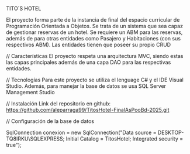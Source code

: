 TITO´S HOTEL

El proyecto forma parte de la instancia de final del espacio curricular de Programación Orientada a Objetos. Se trata de un sistema que sea capaz de gestionar reservas de un hotel.
Se requiere un ABM para las reservas, además de para otras entidades como Pasajero y Habitaciones (con sus respectivos ABM). Las entidades tienen que poseer su  propio CRUD

// Características 
El proyecto respeta una arquitectura MVC, siendo estas las capas principales además de una capa DAO para las respectivas entidades. 


// Tecnologías
Para este proyecto se utiliza el lenguage C# y el IDE Visual Studio. Además, para manejar la base de datos se usa SQL Server Management Studio

// Instalación
Link del repositorio en github:
 https://github.com/aleparraga99/TitosHotel-FinalAsPooBd-2025.git

// Configuración de la base de datos

 SqlConnection conexion = new SqlConnection("Data source = DESKTOP-TQ8IRKU\\SQLEXPRESS; Initial Catalog = TitosHotel; Integrated security = true");

